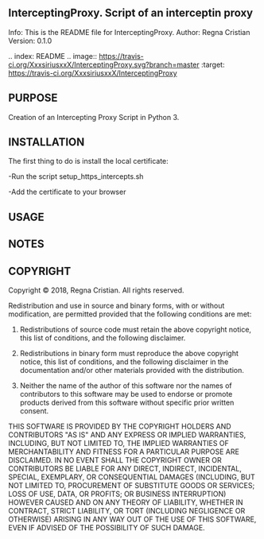 
InterceptingProxy.  Script of an interceptin proxy
--------------------------------------------------

Info: This is the README file for InterceptingProxy.
Author: Regna Cristian 
Version: 0.1.0

.. index: README
.. image:: https://travis-ci.org/XxxsiriusxxX/InterceptingProxy.svg?branch=master
   :target: https://travis-ci.org/XxxsiriusxxX/InterceptingProxy

PURPOSE
-------
Creation of an Intercepting Proxy Script in Python 3.

INSTALLATION
------------
The first thing to do is install the local certificate:

-Run the script setup_https_intercepts.sh

-Add the certificate to your browser

USAGE
-----

NOTES
-----

COPYRIGHT
---------
Copyright © 2018, Regna Cristian.
All rights reserved.

Redistribution and use in source and binary forms, with or without
modification, are permitted provided that the following conditions are
met:

1. Redistributions of source code must retain the above copyright
   notice, this list of conditions, and the following disclaimer.

2. Redistributions in binary form must reproduce the above copyright
   notice, this list of conditions, and the following disclaimer in the
   documentation and/or other materials provided with the distribution.

3. Neither the name of the author of this software nor the names of
   contributors to this software may be used to endorse or promote
   products derived from this software without specific prior written
   consent.

THIS SOFTWARE IS PROVIDED BY THE COPYRIGHT HOLDERS AND CONTRIBUTORS
"AS IS" AND ANY EXPRESS OR IMPLIED WARRANTIES, INCLUDING, BUT NOT
LIMITED TO, THE IMPLIED WARRANTIES OF MERCHANTABILITY AND FITNESS FOR
A PARTICULAR PURPOSE ARE DISCLAIMED.  IN NO EVENT SHALL THE COPYRIGHT
OWNER OR CONTRIBUTORS BE LIABLE FOR ANY DIRECT, INDIRECT, INCIDENTAL,
SPECIAL, EXEMPLARY, OR CONSEQUENTIAL DAMAGES (INCLUDING, BUT NOT
LIMITED TO, PROCUREMENT OF SUBSTITUTE GOODS OR SERVICES; LOSS OF USE,
DATA, OR PROFITS; OR BUSINESS INTERRUPTION) HOWEVER CAUSED AND ON ANY
THEORY OF LIABILITY, WHETHER IN CONTRACT, STRICT LIABILITY, OR TORT
(INCLUDING NEGLIGENCE OR OTHERWISE) ARISING IN ANY WAY OUT OF THE USE
OF THIS SOFTWARE, EVEN IF ADVISED OF THE POSSIBILITY OF SUCH DAMAGE.
